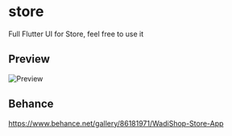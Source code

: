 # store

Full Flutter UI for Store, feel free to use it

## Preview

![Preview](https://github.com/MoSala7/Store/assets/preview.png)

## Behance

https://www.behance.net/gallery/86181971/WadiShop-Store-App
